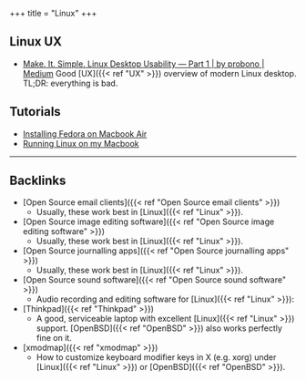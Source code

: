 +++
title = "Linux"
+++


## Linux UX
- [Make. It. Simple. Linux Desktop Usability — Part 1 | by probono | Medium](https://medium.com/@probonopd/make-it-simple-linux-desktop-usability-part-1-5fa0fb369b42) Good [UX]({{< ref "UX" >}}) overview of modern Linux desktop. TL;DR: everything is bad.

## Tutorials
- [Installing Fedora on Macbook Air](https://alex.dzyoba.com/blog/macbook-air-linux/)
- [Running Linux on my Macbook](https://djhworld.github.io/post/2020/06/07/running-linux-on-my-macbook/)

---
## Backlinks
* [Open Source email clients]({{< ref "Open Source email clients" >}})
	* Usually, these work best in [Linux]({{< ref "Linux" >}}).
* [Open Source image editing software]({{< ref "Open Source image editing software" >}})
	* Usually, these work best in [Linux]({{< ref "Linux" >}}).
* [Open Source journalling apps]({{< ref "Open Source journalling apps" >}})
	* Usually, these work best in [Linux]({{< ref "Linux" >}}).
* [Open Source sound software]({{< ref "Open Source sound software" >}})
	* Audio recording and editing software for [Linux]({{< ref "Linux" >}}):
* [Thinkpad]({{< ref "Thinkpad" >}})
	* A good, serviceable laptop with excellent [Linux]({{< ref "Linux" >}}) support. [OpenBSD]({{< ref "OpenBSD" >}}) also works perfectly fine on it. 
* [xmodmap]({{< ref "xmodmap" >}})
	* How to customize keyboard modifier keys in X (e.g. xorg) under [Linux]({{< ref "Linux" >}}) or [OpenBSD]({{< ref "OpenBSD" >}}).

